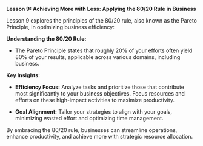 **Lesson 9: Achieving More with Less: Applying the 80/20 Rule in Business**

Lesson 9 explores the principles of the 80/20 rule, also known as the Pareto Principle, in optimizing business efficiency:

**Understanding the 80/20 Rule:**

- The Pareto Principle states that roughly 20% of your efforts often yield 80% of your results, applicable across various domains, including business.

**Key Insights:**

- **Efficiency Focus:** Analyze tasks and prioritize those that contribute most significantly to your business objectives. Focus resources and efforts on these high-impact activities to maximize productivity.

- **Goal Alignment:** Tailor your strategies to align with your goals, minimizing wasted effort and optimizing time management.

By embracing the 80/20 rule, businesses can streamline operations, enhance productivity, and achieve more with strategic resource allocation.
